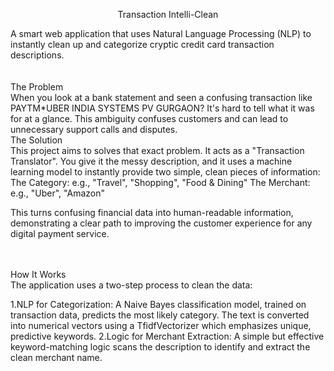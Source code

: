 <div align="center">

Transaction Intelli-Clean
</div>
<div>
A smart web application that uses Natural Language Processing (NLP) to instantly clean up and categorize cryptic credit card transaction descriptions.
</div>
<br>
<br>
<div>
The Problem
</div>
When you look at a bank statement and seen a confusing transaction like PAYTM*UBER INDIA SYSTEMS PV GURGAON? It's hard to tell what it was for at a glance. This ambiguity confuses customers and can lead to unnecessary support calls and disputes.
<div>
The Solution
</div>
This project aims to solves that exact problem. It acts as a "Transaction Translator".
You give it the messy description, and it uses a machine learning model to instantly provide two simple, clean pieces of information:
The Category: e.g., "Travel", "Shopping", "Food & Dining"
The Merchant: e.g., "Uber", "Amazon"

This turns confusing financial data into human-readable information, demonstrating a clear path to improving the customer experience for any digital payment service.

<br>

<br>

<div>
How It Works
</div>
The application uses a two-step process to clean the data:

1.NLP for Categorization: A Naive Bayes classification model, trained on transaction data, predicts the most likely category. The text is converted into numerical vectors using a TfidfVectorizer which emphasizes unique, predictive keywords.
2.Logic for Merchant Extraction: A simple but effective keyword-matching logic scans the description to identify and extract the clean merchant name.




